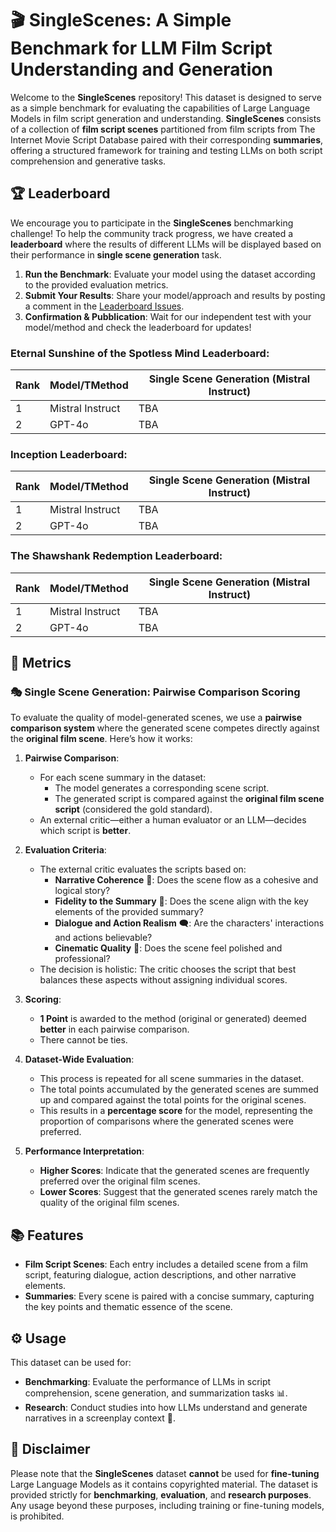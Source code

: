 # 🎬 SingleScenes: A Simple Benchmark for LLM Film Script Understanding and Generation

Welcome to the **SingleScenes** repository! This dataset is designed to serve as a simple benchmark for evaluating the capabilities of Large Language Models in film script generation and understanding. **SingleScenes** consists of a collection of **film script scenes** partitioned from film scripts from The Internet Movie Script Database paired with their corresponding **summaries**, offering a structured framework for training and testing LLMs on both script comprehension and generative tasks.

## 🏆 Leaderboard

We encourage you to participate in the **SingleScenes** benchmarking challenge! To help the community track progress, we have created a **leaderboard** where the results of different LLMs will be displayed based on their performance in **single scene generation** task.

1. **Run the Benchmark**: Evaluate your model using the dataset according to the provided evaluation metrics.
2. **Submit Your Results**: Share your model/approach and results by posting a comment in the [Leaderboard Issues](https://github.com/yourusername/SingleScenes/issues).
3. **Confirmation & Pubblication**: Wait for our independent test with your model/method and check the leaderboard for updates!

### **Eternal Sunshine of the Spotless Mind** Leaderboard:

| Rank | Model/TMethod      | Single Scene Generation (Mistral Instruct) |
|------|--------------------|--------------------------------------------|
| 1    | Mistral Instruct   | TBA                                        |
| 2    | GPT-4o             | TBA                                        |

### **Inception** Leaderboard:

| Rank | Model/TMethod      | Single Scene Generation (Mistral Instruct) |
|------|--------------------|--------------------------------------------|
| 1    | Mistral Instruct   | TBA                                        |
| 2    | GPT-4o             | TBA                                        |

### **The Shawshank Redemption** Leaderboard:

| Rank | Model/TMethod      | Single Scene Generation (Mistral Instruct) |
|------|--------------------|--------------------------------------------|
| 1    | Mistral Instruct   | TBA                                        |
| 2    | GPT-4o             | TBA                                        |

## 📏 Metrics

### 🎭 Single Scene Generation: Pairwise Comparison Scoring

To evaluate the quality of model-generated scenes, we use a **pairwise comparison system** where the generated scene competes directly against the **original film scene**. Here’s how it works:

1. **Pairwise Comparison**:
   - For each scene summary in the dataset:
     - The model generates a corresponding scene script.
     - The generated script is compared against the **original film scene script** (considered the gold standard).
   - An external critic—either a human evaluator or an LLM—decides which script is **better**.

2. **Evaluation Criteria**:
   - The external critic evaluates the scripts based on:
     - **Narrative Coherence** 🧩: Does the scene flow as a cohesive and logical story?
     - **Fidelity to the Summary** 🎯: Does the scene align with the key elements of the provided summary?
     - **Dialogue and Action Realism** 🗨️: Are the characters' interactions and actions believable?
     - **Cinematic Quality** 🎥: Does the scene feel polished and professional?
   - The decision is holistic: The critic chooses the script that best balances these aspects without assigning individual scores.

3. **Scoring**:
   - **1 Point** is awarded to the method (original or generated) deemed **better** in each pairwise comparison.
   - There cannot be ties.

4. **Dataset-Wide Evaluation**:
   - This process is repeated for all scene summaries in the dataset.
   - The total points accumulated by the generated scenes are summed up and compared against the total points for the original scenes.
   - This results in a **percentage score** for the model, representing the proportion of comparisons where the generated scenes were preferred.

5. **Performance Interpretation**:
   - **Higher Scores**: Indicate that the generated scenes are frequently preferred over the original film scenes.
   - **Lower Scores**: Suggest that the generated scenes rarely match the quality of the original film scenes.


## 📚 Features

- **Film Script Scenes**: Each entry includes a detailed scene from a film script, featuring dialogue, action descriptions, and other narrative elements.
- **Summaries**: Every scene is paired with a concise summary, capturing the key points and thematic essence of the scene.

## ⚙️ Usage

This dataset can be used for:

- **Benchmarking**: Evaluate the performance of LLMs in script comprehension, scene generation, and summarization tasks 📊.
- **Research**: Conduct studies into how LLMs understand and generate narratives in a screenplay context 🔬.

## 🚫 Disclaimer

Please note that the **SingleScenes** dataset **cannot** be used for **fine-tuning** Large Language Models as it contains copyrighted material. The dataset is provided strictly for **benchmarking**, **evaluation**, and **research purposes**. Any usage beyond these purposes, including training or fine-tuning models, is prohibited.



